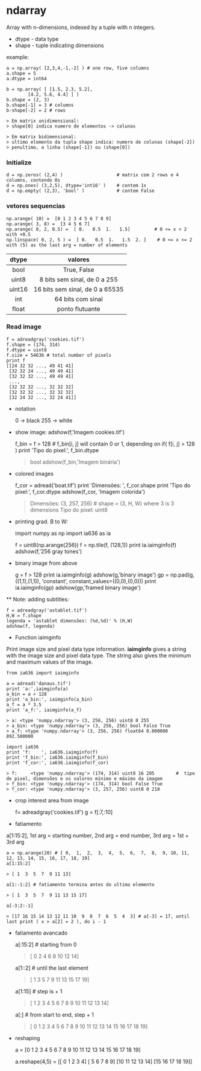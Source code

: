 # ndarray

Array with n-dimensions, indexed by a tuple with n integers.

* dtype - data type
* shape - tuple indicating dimensions

example:

    a = np.array( [2,3,4,-1,-2] ) # one row, five columns
    a.shape = 5
    a.dtype = int64

    b = np.array( [ [1.5, 2.3, 5.2],
            [4.2, 5.6, 4.4] ] )
    b.shape = (2, 3)
    b.shape[-1] = 3 # columns
    b-shape[-2] = 2 # rows

    > Em matrix unidimensional:
    > shape[0] indica numero de elementos -> colunas

    > Em matrix bidimensional:
    > ultimo elemento da tupla shape indica: numero de colunas (shape[-2])
    > penultimo, a linha (shape[-1]) ou (shape[0])

### Initialize

    d = np.zeros( (2,4) )                    # matrix com 2 rows e 4 columns, contendo 0s
    d = np.ones( (3,2,5), dtype='int16' )    # contem 1s
    d = np.empty( (2,3), 'bool' )            # contem False

### vetores sequencias

    np.arange( 10) =  [0 1 2 3 4 5 6 7 8 9]
    np.arange( 3, 8) =  [3 4 5 6 7]
    np.arange( 0, 2, 0.5) =  [ 0.   0.5  1.   1.5]         # 0 <= x < 2 with +0.5
    np.linspace( 0, 2, 5 ) =  [ 0.   0.5  1.   1.5  2. ]    # 0 <= x <= 2 with (5) as the last arg = number of elements


| dtype | valores |
|:-----:|:-------:|
| bool  | True, False                           |
| uint8 |8 bits sem sinal, de 0 a 255           |
| uint16 | 16 bits sem sinal, de 0 a 65535      |
| int     | 64 bits com sinal                   |
| float    | ponto flutuante                    |

### Read image

    f = adreadgray('cookies.tif')
    f.shape = (174, 314)
    f.dtype = uint8
    f.size = 54636 # total number of pixels
    print f
    [[24 32 32 ..., 49 41 41]
     [32 32 24 ..., 49 49 41]
     [32 32 32 ..., 49 49 41]
     ..., 
     [32 32 32 ..., 32 32 32]
     [32 32 32 ..., 32 32 32]
     [32 24 32 ..., 32 24 41]]

* notation

    0   -> black
    255 -> white

* show image: adshow(f,'Imagem cookies.tif')

    f_bin = f > 128             # f_bin[i, j] will contain 0 or 1, depending on if( f[i, j] > 128 )
    print 'Tipo do pixel:', f_bin.dtype
    > bool
    adshow(f_bin,'Imagem binária')


* colored images

    f_cor = adread('boat.tif')
    print 'Dimensões:    ', f_cor.shape
    print 'Tipo do pixel:', f_cor.dtype
    adshow(f_cor, 'Imagem colorida')
    
    > Dimensões:     (3, 257, 256)     # shape = (3, H, W) where 3 is 3 dimensions
    > Tipo do pixel: uint8

* printing grad. B to W:

    import numpy as np
    import ia636 as ia

    f = uint8(np.arange(256))
    f = np.tile(f, (128,1))
    print ia.iaimginfo(f)
    adshow(f,'256 gray tones')

* binary image from above

    g = f > 128
    print ia.iaimginfo(g)
    adshow(g,'binary image')
    gp = np.pad(g, ((1,1),(1,1)), 'constant', constant_values=((0,0),(0,0)))
    print ia.iaimginfo(gp)
    adshow(gp,'framed binary image')

** Note: adding subtitles:

    f = adreadgray('astablet.tif')
    H,W = f.shape
    legenda = 'astablet dimensões: (%d,%d)' % (H,W)
    adshow(f, legenda)

* Function iaimginfo
 
Print image size and pixel data type information. **iaimginfo** gives a string with the image size and pixel data type. The string also gives the minimum and maximum values of the image.

    from ia636 import iaimginfo

    a = adread('danaus.tif')
    print 'a:',iaimginfo(a)
    a_bin = a > 128
    print 'a_bin:', iaimginfo(a_bin)
    a_f = a * 3.5
    print 'a_f:', iaimginfo(a_f)

    > a: <type 'numpy.ndarray'> (3, 256, 256) uint8 0 255
    > a_bin: <type 'numpy.ndarray'> (3, 256, 256) bool False True
    > a_f: <type 'numpy.ndarray'> (3, 256, 256) float64 0.000000 892.500000

    import ia636
    print 'f:    ', ia636.iaimginfo(f)
    print 'f_bin:', ia636.iaimginfo(f_bin)
    print 'f_cor:', ia636.iaimginfo(f_cor)

    > f:     <type 'numpy.ndarray'> (174, 314) uint8 16 205        #  tipo de pixel, dimensões e os valores mínimo e máximo da imagem
    > f_bin: <type 'numpy.ndarray'> (174, 314) bool False True
    > f_cor: <type 'numpy.ndarray'> (3, 257, 256) uint8 0 218

* crop interest area from image

    f= adreadgray('cookies.tif')
    g = f[:7,:10]

* fatiamento

a[1:15:2], 1st arg = starting number, 2nd arg = end number, 3rd arg = 1st + 3rd arg

    a = np.arange(20) # [ 0,  1,  2,  3,  4,  5,  6,  7,  8,  9, 10, 11, 12, 13, 14, 15, 16, 17, 18, 19]
    a[1:15:2]

    > [ 1  3  5  7  9 11 13]
    
    a[1:-1:2] # fatiamento termina antes do ultimo elemento 

    > [ 1  3  5  7  9 11 13 15 17]

    a[-3:2:-1]

    > [17 16 15 14 13 12 11 10  9  8  7  6  5  4  3] # a[-3] = 17, until last print ( x > a[2] = 2 ), do i - 1


* fatiamento avancado

    a[:15:2] # starting from 0

    > [ 0  2  4  6  8 10 12 14]    

    a[1::2] # until the last element

    > [ 1  3  5  7  9 11 13 15 17 19]

    a[1:15] # step is + 1

    > [ 1  2  3  4  5  6  7  8  9 10 11 12 13 14]

    a[:] # from start to end, step + 1
    
    > [ 0  1  2  3  4  5  6  7  8  9 10 11 12 13 14 15 16 17 18 19]

* reshaping

    a = [0  1  2  3  4  5  6  7  8  9 10 11 12 13 14 15 16 17 18 19]

    a.reshape(4,5) = 
    [[ 0  1  2  3  4]
     [ 5  6  7  8  9]
     [10 11 12 13 14]
     [15 16 17 18 19]]
